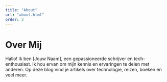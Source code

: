 ```yaml
---
title: "About"
url: "about.html"
order: 2
---
```


# Over Mij

Hallo! Ik ben [Jouw Naam], een gepassioneerde schrijver en tech-enthousiast. Ik hou ervan om mijn kennis en ervaringen te delen met anderen. Op deze blog vind je artikels over technologie, reizen, boeken en veel meer.
